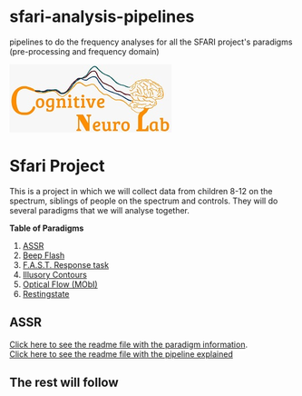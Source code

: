 # sfari-analysis-pipelines
pipelines to do the frequency analyses for all the SFARI project's paradigms (pre-processing and frequency domain)

![Logo](https://github.com/CognitiveNeuroLab/sfari-analysis-pipelines/blob/main/images/CNL_logo.jpeg)


# Sfari Project
This is a project in which we will collect data from children 8-12 on the spectrum, siblings of people on the spectrum and controls. They will do several paradigms that we will analyse together. 

**Table of Paradigms**
  
1. [ASSR](#assr)
2. [Beep Flash](#beep-flash)
3. [F.A.S.T. Response task](#f.a.s.t-response-task)
4. [Illusory Contours](#illusory-contours)
5. [Optical Flow (MObI)](#optical-flow-(mobi))
6. [Restingstate](#resting-state)


## ASSR
[Click here to see the readme file with the paradigm information](https://github.com/CognitiveNeuroLab/ASSR).  
[Click here to see the readme file with the pipeline explained](https://github.com/CognitiveNeuroLab/sfari-analysis-pipelines/blob/main/ASSR.md)  


## The rest will follow


